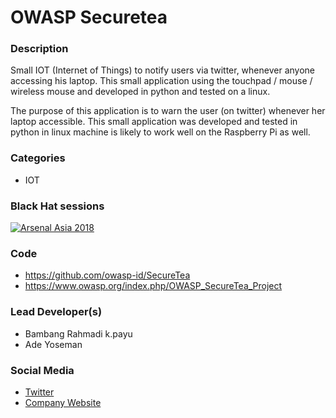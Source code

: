 
# OWASP Securetea

### Description
Small IOT (Internet of Things) to notify users via twitter, whenever anyone accessing his laptop. This small application using the touchpad / mouse / wireless mouse and developed in python and tested on a linux.

The purpose of this application is to warn the user (on twitter) whenever her laptop accessible. This small application was developed and tested in python in linux machine is likely to work well on the Raspberry Pi as well.

### Categories
* IOT


### Black Hat sessions
[![Arsenal Asia 2018]()](http://www.toolswatch.org/2018/01/black-hat-arsenal-asia-2018-great-lineup/)

### Code 
* https://github.com/owasp-id/SecureTea
* https://www.owasp.org/index.php/OWASP_SecureTea_Project

### Lead Developer(s)
* Bambang Rahmadi k.payu
* Ade Yoseman 

### Social Media 
* [Twitter](https://twitter.com/OwaspJakarta/)
* [Company Website](https://owasp.or.id/) 
